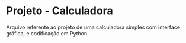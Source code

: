 <h1> Projeto - Calculadora </h1>
Arquivo referente ao projeto de uma calculadora simples com interface gráfica, e codificação em Python. 